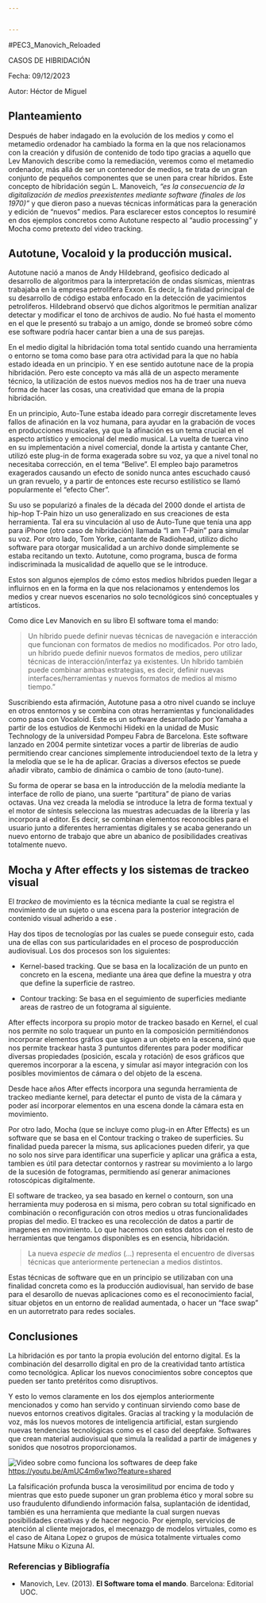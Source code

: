 ```yaml
---


---
```


<p>#PEC3_Manovich_Reloaded</p>
<p>CASOS DE HIBRIDACIÓN</p>
<p>Fecha: 09/12/2023</p>
<p>Autor: Héctor de Miguel</p>
<h2 id="planteamiento">Planteamiento</h2>
<p>Después de haber indagado en la evolución de los medios y como el metamedio ordenador ha cambiado la forma en la que nos relacionamos con la creación y difusión de contenido de todo tipo gracias a aquello que Lev Manovich describe como la remediación, veremos como el metamedio ordenador, más allá de ser un contenedor de medios, se trata de un gran conjunto de pequeños componentes que se unen para crear híbridos. Este concepto de hibridación según L. Manoveich, <em>“es la consecuencia de la digitalización de medios preexistentes mediante software (finales de los 1970)”</em> y que dieron paso a nuevas técnicas informáticas para la generación y edición de “nuevos” medios. Para esclarecer estos conceptos lo resumiré en dos ejemplos concretos como Autotune respecto al “audio processing” y Mocha como pretexto del video tracking.</p>
<h2 id="autotune-vocaloid-y-la-producción-musical.">Autotune, Vocaloid y la producción musical.</h2>
<p>Autotune nació a manos de Andy Hildebrand, geofisico dedicado al desarrollo de algoritmos para la interpretación de ondas sísmicas, mientras trabajaba en la empresa petrolifera Exxon. Es decir, la finalidad principal de su desarrollo de código estaba enfocado en la detección de yacimientos petroliferos. Hildebrand observó que dichos algoritmos le permitían analizar detectar y modificar el tono de archivos de audio. No fué hasta el momento en el que le presentó su trabajo a un amigo, donde se bromeó sobre cómo ese software podría hacer cantar bien a una de sus parejas.</p>
<p>En el medio digital la hibridación toma total sentido cuando una herramienta o entorno se toma como base para otra actividad para la que no había estado ideada en un principio. Y en ese sentido autotune nace de la propia hibridación. Pero este concepto va más allá de un aspecto meramente técnico, la utilización de estos nuevos medios nos ha de traer una nueva forma de hacer las cosas, una creatividad que emana de la propia hibridación.</p>
<p>En un principio, Auto-Tune estaba ideado para corregir discretamente leves fallos de afinación en la voz humana, para ayudar en la grabación de voces en producciones musicales, ya que la afinación es un tema crucial en el aspecto artístico y emocional del medio musical. La vuelta de tuerca vino en su implementación a nivel comercial, donde la artista y cantante Cher, utilizó este plug-in de forma exagerada sobre su voz, ya que a nivel tonal no necesitaba corrección, en el tema “Belive”. El empleo bajo parametros exagerados causando un efecto de sonido nunca antes escuchado causó un gran revuelo, y a partir de entonces este recurso estilístico se llamó popularmente el “efecto Cher”.</p>
<p>Su uso se popularizó a finales de la década del 2000 donde el artista de hip-hop T-Pain hizo un uso generalizado en sus creaciones de esta herramienta. Tal era su vinculación al uso de Auto-Tune que tenía una app para iPhone (otro caso de hibridación) llamada “I am T-Pain” para simular su voz. Por otro lado, Tom Yorke, cantante de Radiohead, utilizo dicho software para otorgar musicalidad a un archivo donde simplemente se estaba recitando un texto. Autotune, como programa, busca de forma indiscriminada la musicalidad de aquello que se le introduce.</p>
<p>Estos son algunos ejemplos de cómo estos medios híbridos pueden llegar a influirnos en en la forma en la que nos relacionamos y entendemos los medios y crear nuevos escenarios no solo tecnológicos sinó conceptuales y artísticos.</p>
<p>Como dice Lev Manovich en su libro El software toma el mando:</p>
<blockquote>
<p>Un híbrido puede definir nuevas técnicas de navegación e interacción que funcionan con formatos de medios no modificados. Por otro lado, un híbrido puede definir nuevos formatos de medios, pero utilizar técnicas de interacción/interfaz ya existentes. Un híbrido también puede combinar ambas estrategias, es decir, definir nuevas interfaces/herramientas y nuevos formatos de medios al mismo tiempo.”</p>
</blockquote>
<p>Suscribiendo esta afirmación, Autotune pasa a otro nivel cuando se incluye en otros enntornos y se combina con otras herramientas y funcionalidades como pasa con Vocaloid. Este es un software desarrollado por Yamaha a partir de los estudios de Kenmochi Hideki en la unidad de Music Technology de la universidad Pompeu Fabra de Barcelona. Este software lanzado en 2004 permite sintetizar voces a partir de librerías de audio permitiendo crear canciones simplemente introduciendoel texto de la letra y la melodía que se le ha de aplicar. Gracias a diversos efectos se puede añadir vibrato, cambio de dinámica o cambio de tono (auto-tune).</p>
<p>Su forma de operar se basa en la introducción de la melodía mediante la interface de rollo de piano, una suerte “partitura” de piano de varias octavas. Una vez creada la melodia se introduce la letra de forma textual y el motor de síntesis selecciona las muestras adecuadas de la librería y las incorpora al editor. Es decir, se combinan elementos reconocibles para el usuario junto a diferentes herramientas digitales y se acaba generando un nuevo entorno de trabajo que abre un abanico de posibilidades creativas totalmente nuevo.</p>
<h2 id="mocha-y-after-effects-y-los-sistemas-de-trackeo-visual">Mocha y After effects y los sistemas de trackeo visual</h2>
<p>El <em>trackeo</em> de movimiento es la técnica mediante la cual se registra  el movimiento de un sujeto o una escena para la posterior integración de contenido visual adherido a ese .</p>
<p>Hay dos tipos de tecnologías por las cuales se puede conseguir esto, cada una de ellas con sus particularidades en el proceso de posproducción audiovisual. Los dos procesos son los siguientes:</p>
<ul>
<li>
<p>Kernel-based tracking. Que se basa en la localización de un punto en concreto en la escena, mediante una área que define la muestra y otra que define la superficie de rastreo.</p>
</li>
<li>
<p>Contour tracking: Se basa en el seguimiento de superficies mediante areas de rastreo de un fotograma al siguiente.</p>
</li>
</ul>
<p>After effects incorpora su propio motor de trackeo basado en Kernel, el cual nos permite no solo traquear un punto en la composición permitiéndonos incorporar elementos gráfios que siguen a un objeto en la escena, sinó que nos permite trackear hasta 3 puntuntos diferentes para poder modificar diversas propiedades (posición, escala y rotación) de esos gráficos que queremos incorporar a la escena, y simular así mayor integración con los posibles movimientos de cámara o del objeto de la escena.</p>
<p>Desde hace años After effects incorpora una segunda herramienta de trackeo mediante kernel, para detectar el punto de vista de la cámara y poder así incorporar elementos en una escena donde la cámara esta en movimiento.</p>
<p>Por otro lado, Mocha (que se incluye como plug-in en After Effects) es un software que se basa en el Contour tracking o trakeo de superficies. Su finalidad pueda parecer la misma, sus aplicaciones pueden diferir, ya que no solo nos sirve para identificar una superficie y aplicar una gráfica a esta, tambien es útil para detectar contornos y rastrear su movimiento a lo largo de la sucesión de fotogramas,  permitiendo así generar animaciones rotoscópicas digitalmente.</p>
<p>El software de trackeo, ya sea basado en kernel o contourn, son una herramienta muy poderosa en si misma, pero cobran su total significado en combinación o reconfiguración con otros medios u otras funcionalidades propias del medio. El trackeo es una recolección de datos a partir de imagenes en movimiento. Lo que hacemos con estos datos con el resto de herramientas que tengamos disponibles es en esencia, hibridación.</p>
<blockquote>
<p>La nueva <em>especie de medios</em> (…) representa el encuentro de diversas técnicas que anteriormente pertenecian a medios distintos.</p>
</blockquote>
<p>Estas técnicas de software que en un principio se utilizaban con una finalidad concreta como es la producción audiovisual, han servido de base para el desarollo de nuevas aplicaciones como es el reconocimiento facial, situar objetos en un entorno de realidad aumentada, o hacer un “face swap” en un autorretrato para redes sociales.</p>
<h2 id="conclusiones">Conclusiones</h2>
<p>La hibridación es por tanto la propia evolución del entorno digital. Es la combinación del desarrollo digital en pro de la creatividad tanto artística como tecnológica. Aplicar los nuevos conocimientos sobre conceptos que pueden ser tanto pretéritos como disruptivos.</p>
<p>Y esto lo vemos claramente en los dos ejemplos anteriormente mencionados y como han servido y continuan sirviendo como base de nuevos entornos creativos digitales. Gracias al tracking y la modulación de voz, más los nuevos motores de inteligencia artificial, estan surgiendo nuevas tendencias tecnológicas como es el caso del deepfake. Softwares que crean material audiovisual que simula la realidad a partir de imágenes y sonidos que nosotros proporcionamos.</p>
<p><img src="https://images.app.goo.gl/TtGUkzPaqNb6Qhc19" alt="Video sobre como funciona los softwares de deep fake"><a href="https://youtu.be/AmUC4m6w1wo?feature=shared">https://youtu.be/AmUC4m6w1wo?feature=shared</a></p>
<p>La falsificación profunda busca la verosimilitud por encima de todo y mientras que esto puede suponer un gran problema ético y moral sobre su uso fraudulento difundiendo información falsa, suplantación de identidad, también es una herramienta que  mediante la cual surgen nuevas posibilidades creativas y de hacer negocio. Por ejemplo, servicios de atención al cliente mejorados, el mecenazgo de modelos virtuales, como es el caso de Aitana Lopez o grupos de música totalmente virtuales como Hatsune Miku o Kizuna AI.</p>
<h3 id="referencias-y-bibliografía">Referencias y Bibliografía</h3>
<ul>
<li>Manovich, Lev. (2013). <strong>El Software toma el mando</strong>. Barcelona: Editorial UOC.</li>
</ul>

